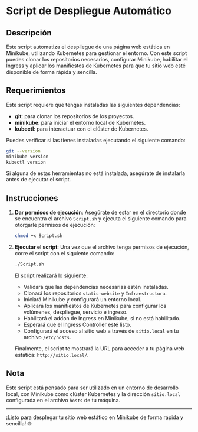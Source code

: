 
# Script de Despliegue Automático

## Descripción

Este script automatiza el despliegue de una página web estática en Minikube, utilizando Kubernetes para gestionar el entorno. Con este script puedes clonar los repositorios necesarios, configurar Minikube, habilitar el Ingress y aplicar los manifiestos de Kubernetes para que tu sitio web esté disponible de forma rápida y sencilla.

## Requerimientos

Este script requiere que tengas instaladas las siguientes dependencias:

- **git**: para clonar los repositorios de los proyectos.
- **minikube**: para iniciar el entorno local de Kubernetes.
- **kubectl**: para interactuar con el clúster de Kubernetes.

Puedes verificar si las tienes instaladas ejecutando el siguiente comando:

```bash
git --version
minikube version
kubectl version
```

Si alguna de estas herramientas no está instalada, asegúrate de instalarla antes de ejecutar el script.

## Instrucciones

1. **Dar permisos de ejecución**: Asegúrate de estar en el directorio donde se encuentra el archivo `Script.sh` y ejecuta el siguiente comando para otorgarle permisos de ejecución:

    ```bash
    chmod +x Script.sh
    ```

2. **Ejecutar el script**: Una vez que el archivo tenga permisos de ejecución, corre el script con el siguiente comando:

    ```bash
    ./Script.sh
    ```

   El script realizará lo siguiente:
   - Validará que las dependencias necesarias estén instaladas.
   - Clonará los repositorios `static-website` y `Infraestructura`.
   - Iniciará Minikube y configurará un entorno local.
   - Aplicará los manifiestos de Kubernetes para configurar los volúmenes, despliegue, servicio e ingreso.
   - Habilitará el addon de Ingress en Minikube, si no está habilitado.
   - Esperará que el Ingress Controller esté listo.
   - Configurará el acceso al sitio web a través de `sitio.local` en tu archivo `/etc/hosts`.

   Finalmente, el script te mostrará la URL para acceder a tu página web estática: `http://sitio.local/`.

## Nota

Este script está pensado para ser utilizado en un entorno de desarrollo local, con Minikube como clúster Kubernetes y la dirección `sitio.local` configurada en el archivo `hosts` de tu máquina.

---

¡Listo para desplegar tu sitio web estático en Minikube de forma rápida y sencilla! 🌐

